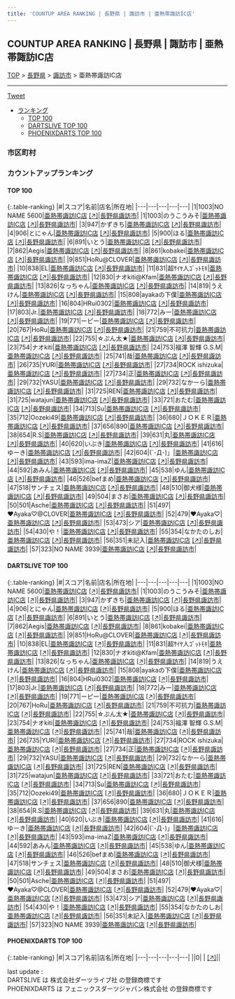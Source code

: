 ```yaml
---
title: 'COUNTUP AREA RANKING | 長野県 | 諏訪市 | 亜熱帯諏訪IC店'
---
```

## COUNTUP AREA RANKING | 長野県 | 諏訪市 | 亜熱帯諏訪IC店

[TOP](/darts/rank/) > [長野県](/darts/rank/長野県/) > [諏訪市](/darts/rank/長野県/諏訪市/) > 亜熱帯諏訪IC店

___

<a href="https://twitter.com/share?ref_src=twsrc%5Etfw" data-text="COUNTUP AREA RANKING | 長野県諏訪市亜熱帯諏訪IC店" class="twitter-share-button" data-hashtags="DARTSLIVE,PHOENIXDARTS,darts,ダーツ" data-show-count="false">Tweet</a>

* [ランキング](#カウントアップランキング)
    * [TOP 100](#top-100)
    * [DARTSLIVE TOP 100](#dartslive-top-100)
    * [PHOENIXDARTS TOP 100](#phoenixdarts-top-100)

### 市区町村

<ul>

</ul>

### カウントアップランキング

#### TOP 100



{:.table-ranking}
|#|スコア|名前|店名|所在地|
|---|---|---|---|---|
|1|1003|<span class="rank-name-dl">NO NAME 5600</span>|<a href="/darts/rank/shops/ece61d5206bd2301f454cb89828a1cfe.html">亜熱帯諏訪IC店</a> <a href="https://search.dartslive.com/jp/shop/ece61d5206bd2301f454cb89828a1cfe">[↗]</a>|<a href="/darts/rank/長野県/諏訪市">長野県諏訪市</a>|
|1|1003|<span class="rank-name-dl">のうこうみそ</span>|<a href="/darts/rank/shops/ece61d5206bd2301f454cb89828a1cfe.html">亜熱帯諏訪IC店</a> <a href="https://search.dartslive.com/jp/shop/ece61d5206bd2301f454cb89828a1cfe">[↗]</a>|<a href="/darts/rank/長野県/諏訪市">長野県諏訪市</a>|
|3|947|<span class="rank-name-dl">かずきち</span>|<a href="/darts/rank/shops/ece61d5206bd2301f454cb89828a1cfe.html">亜熱帯諏訪IC店</a> <a href="https://search.dartslive.com/jp/shop/ece61d5206bd2301f454cb89828a1cfe">[↗]</a>|<a href="/darts/rank/長野県/諏訪市">長野県諏訪市</a>|
|4|906|<span class="rank-name-dl">とにゃん</span>|<a href="/darts/rank/shops/ece61d5206bd2301f454cb89828a1cfe.html">亜熱帯諏訪IC店</a> <a href="https://search.dartslive.com/jp/shop/ece61d5206bd2301f454cb89828a1cfe">[↗]</a>|<a href="/darts/rank/長野県/諏訪市">長野県諏訪市</a>|
|5|900|<span class="rank-name-dl">ほる</span>|<a href="/darts/rank/shops/ece61d5206bd2301f454cb89828a1cfe.html">亜熱帯諏訪IC店</a> <a href="https://search.dartslive.com/jp/shop/ece61d5206bd2301f454cb89828a1cfe">[↗]</a>|<a href="/darts/rank/長野県/諏訪市">長野県諏訪市</a>|
|6|891|<span class="rank-name-dl">いとう</span>|<a href="/darts/rank/shops/ece61d5206bd2301f454cb89828a1cfe.html">亜熱帯諏訪IC店</a> <a href="https://search.dartslive.com/jp/shop/ece61d5206bd2301f454cb89828a1cfe">[↗]</a>|<a href="/darts/rank/長野県/諏訪市">長野県諏訪市</a>|
|7|862|<span class="rank-name-dl">Aegis</span>|<a href="/darts/rank/shops/ece61d5206bd2301f454cb89828a1cfe.html">亜熱帯諏訪IC店</a> <a href="https://search.dartslive.com/jp/shop/ece61d5206bd2301f454cb89828a1cfe">[↗]</a>|<a href="/darts/rank/長野県/諏訪市">長野県諏訪市</a>|
|8|861|<span class="rank-name-dl">kobakei</span>|<a href="/darts/rank/shops/ece61d5206bd2301f454cb89828a1cfe.html">亜熱帯諏訪IC店</a> <a href="https://search.dartslive.com/jp/shop/ece61d5206bd2301f454cb89828a1cfe">[↗]</a>|<a href="/darts/rank/長野県/諏訪市">長野県諏訪市</a>|
|9|851|<span class="rank-name-dl">HoRu@CLOVER</span>|<a href="/darts/rank/shops/ece61d5206bd2301f454cb89828a1cfe.html">亜熱帯諏訪IC店</a> <a href="https://search.dartslive.com/jp/shop/ece61d5206bd2301f454cb89828a1cfe">[↗]</a>|<a href="/darts/rank/長野県/諏訪市">長野県諏訪市</a>|
|10|838|<span class="rank-name-dl">EL</span>|<a href="/darts/rank/shops/ece61d5206bd2301f454cb89828a1cfe.html">亜熱帯諏訪IC店</a> <a href="https://search.dartslive.com/jp/shop/ece61d5206bd2301f454cb89828a1cfe">[↗]</a>|<a href="/darts/rank/長野県/諏訪市">長野県諏訪市</a>|
|11|831|<span class="rank-name-dl">超ｻｲﾔ人ｺﾞｯﾄﾓｷ</span>|<a href="/darts/rank/shops/ece61d5206bd2301f454cb89828a1cfe.html">亜熱帯諏訪IC店</a> <a href="https://search.dartslive.com/jp/shop/ece61d5206bd2301f454cb89828a1cfe">[↗]</a>|<a href="/darts/rank/長野県/諏訪市">長野県諏訪市</a>|
|12|830|<span class="rank-name-dl">ナオkiti@Kfam</span>|<a href="/darts/rank/shops/ece61d5206bd2301f454cb89828a1cfe.html">亜熱帯諏訪IC店</a> <a href="https://search.dartslive.com/jp/shop/ece61d5206bd2301f454cb89828a1cfe">[↗]</a>|<a href="/darts/rank/長野県/諏訪市">長野県諏訪市</a>|
|13|826|<span class="rank-name-dl">なっちゃん</span>|<a href="/darts/rank/shops/ece61d5206bd2301f454cb89828a1cfe.html">亜熱帯諏訪IC店</a> <a href="https://search.dartslive.com/jp/shop/ece61d5206bd2301f454cb89828a1cfe">[↗]</a>|<a href="/darts/rank/長野県/諏訪市">長野県諏訪市</a>|
|14|819|<span class="rank-name-dl">うえけん</span>|<a href="/darts/rank/shops/ece61d5206bd2301f454cb89828a1cfe.html">亜熱帯諏訪IC店</a> <a href="https://search.dartslive.com/jp/shop/ece61d5206bd2301f454cb89828a1cfe">[↗]</a>|<a href="/darts/rank/長野県/諏訪市">長野県諏訪市</a>|
|15|808|<span class="rank-name-dl">ayakaの下僕</span>|<a href="/darts/rank/shops/ece61d5206bd2301f454cb89828a1cfe.html">亜熱帯諏訪IC店</a> <a href="https://search.dartslive.com/jp/shop/ece61d5206bd2301f454cb89828a1cfe">[↗]</a>|<a href="/darts/rank/長野県/諏訪市">長野県諏訪市</a>|
|16|804|<span class="rank-name-dl">HRui0302</span>|<a href="/darts/rank/shops/ece61d5206bd2301f454cb89828a1cfe.html">亜熱帯諏訪IC店</a> <a href="https://search.dartslive.com/jp/shop/ece61d5206bd2301f454cb89828a1cfe">[↗]</a>|<a href="/darts/rank/長野県/諏訪市">長野県諏訪市</a>|
|17|803|<span class="rank-name-dl">Jr.</span>|<a href="/darts/rank/shops/ece61d5206bd2301f454cb89828a1cfe.html">亜熱帯諏訪IC店</a> <a href="https://search.dartslive.com/jp/shop/ece61d5206bd2301f454cb89828a1cfe">[↗]</a>|<a href="/darts/rank/長野県/諏訪市">長野県諏訪市</a>|
|18|772|<span class="rank-name-dl">みー</span>|<a href="/darts/rank/shops/ece61d5206bd2301f454cb89828a1cfe.html">亜熱帯諏訪IC店</a> <a href="https://search.dartslive.com/jp/shop/ece61d5206bd2301f454cb89828a1cfe">[↗]</a>|<a href="/darts/rank/長野県/諏訪市">長野県諏訪市</a>|
|19|771|<span class="rank-name-dl">ーピー</span>|<a href="/darts/rank/shops/ece61d5206bd2301f454cb89828a1cfe.html">亜熱帯諏訪IC店</a> <a href="https://search.dartslive.com/jp/shop/ece61d5206bd2301f454cb89828a1cfe">[↗]</a>|<a href="/darts/rank/長野県/諏訪市">長野県諏訪市</a>|
|20|767|<span class="rank-name-dl">HoRu</span>|<a href="/darts/rank/shops/ece61d5206bd2301f454cb89828a1cfe.html">亜熱帯諏訪IC店</a> <a href="https://search.dartslive.com/jp/shop/ece61d5206bd2301f454cb89828a1cfe">[↗]</a>|<a href="/darts/rank/長野県/諏訪市">長野県諏訪市</a>|
|21|759|<span class="rank-name-dl">不可抗力</span>|<a href="/darts/rank/shops/ece61d5206bd2301f454cb89828a1cfe.html">亜熱帯諏訪IC店</a> <a href="https://search.dartslive.com/jp/shop/ece61d5206bd2301f454cb89828a1cfe">[↗]</a>|<a href="/darts/rank/長野県/諏訪市">長野県諏訪市</a>|
|22|755|<span class="rank-name-dl">☆ぷん太★</span>|<a href="/darts/rank/shops/ece61d5206bd2301f454cb89828a1cfe.html">亜熱帯諏訪IC店</a> <a href="https://search.dartslive.com/jp/shop/ece61d5206bd2301f454cb89828a1cfe">[↗]</a>|<a href="/darts/rank/長野県/諏訪市">長野県諏訪市</a>|
|23|754|<span class="rank-name-dl">ナオkiti</span>|<a href="/darts/rank/shops/ece61d5206bd2301f454cb89828a1cfe.html">亜熱帯諏訪IC店</a> <a href="https://search.dartslive.com/jp/shop/ece61d5206bd2301f454cb89828a1cfe">[↗]</a>|<a href="/darts/rank/長野県/諏訪市">長野県諏訪市</a>|
|24|753|<span class="rank-name-dl">福澤 智輝 G.S.M</span>|<a href="/darts/rank/shops/ece61d5206bd2301f454cb89828a1cfe.html">亜熱帯諏訪IC店</a> <a href="https://search.dartslive.com/jp/shop/ece61d5206bd2301f454cb89828a1cfe">[↗]</a>|<a href="/darts/rank/長野県/諏訪市">長野県諏訪市</a>|
|25|741|<span class="rank-name-dl">哉</span>|<a href="/darts/rank/shops/ece61d5206bd2301f454cb89828a1cfe.html">亜熱帯諏訪IC店</a> <a href="https://search.dartslive.com/jp/shop/ece61d5206bd2301f454cb89828a1cfe">[↗]</a>|<a href="/darts/rank/長野県/諏訪市">長野県諏訪市</a>|
|26|735|<span class="rank-name-dl">YURI</span>|<a href="/darts/rank/shops/ece61d5206bd2301f454cb89828a1cfe.html">亜熱帯諏訪IC店</a> <a href="https://search.dartslive.com/jp/shop/ece61d5206bd2301f454cb89828a1cfe">[↗]</a>|<a href="/darts/rank/長野県/諏訪市">長野県諏訪市</a>|
|27|734|<span class="rank-name-dl">ROCK ishizuka</span>|<a href="/darts/rank/shops/ece61d5206bd2301f454cb89828a1cfe.html">亜熱帯諏訪IC店</a> <a href="https://search.dartslive.com/jp/shop/ece61d5206bd2301f454cb89828a1cfe">[↗]</a>|<a href="/darts/rank/長野県/諏訪市">長野県諏訪市</a>|
|27|734|<span class="rank-name-dl">正</span>|<a href="/darts/rank/shops/ece61d5206bd2301f454cb89828a1cfe.html">亜熱帯諏訪IC店</a> <a href="https://search.dartslive.com/jp/shop/ece61d5206bd2301f454cb89828a1cfe">[↗]</a>|<a href="/darts/rank/長野県/諏訪市">長野県諏訪市</a>|
|29|732|<span class="rank-name-dl">YASU</span>|<a href="/darts/rank/shops/ece61d5206bd2301f454cb89828a1cfe.html">亜熱帯諏訪IC店</a> <a href="https://search.dartslive.com/jp/shop/ece61d5206bd2301f454cb89828a1cfe">[↗]</a>|<a href="/darts/rank/長野県/諏訪市">長野県諏訪市</a>|
|29|732|<span class="rank-name-dl">なかーら</span>|<a href="/darts/rank/shops/ece61d5206bd2301f454cb89828a1cfe.html">亜熱帯諏訪IC店</a> <a href="https://search.dartslive.com/jp/shop/ece61d5206bd2301f454cb89828a1cfe">[↗]</a>|<a href="/darts/rank/長野県/諏訪市">長野県諏訪市</a>|
|31|725|<span class="rank-name-dl">REN</span>|<a href="/darts/rank/shops/ece61d5206bd2301f454cb89828a1cfe.html">亜熱帯諏訪IC店</a> <a href="https://search.dartslive.com/jp/shop/ece61d5206bd2301f454cb89828a1cfe">[↗]</a>|<a href="/darts/rank/長野県/諏訪市">長野県諏訪市</a>|
|31|725|<span class="rank-name-dl">watajun</span>|<a href="/darts/rank/shops/ece61d5206bd2301f454cb89828a1cfe.html">亜熱帯諏訪IC店</a> <a href="https://search.dartslive.com/jp/shop/ece61d5206bd2301f454cb89828a1cfe">[↗]</a>|<a href="/darts/rank/長野県/諏訪市">長野県諏訪市</a>|
|33|721|<span class="rank-name-dl">おたむ</span>|<a href="/darts/rank/shops/ece61d5206bd2301f454cb89828a1cfe.html">亜熱帯諏訪IC店</a> <a href="https://search.dartslive.com/jp/shop/ece61d5206bd2301f454cb89828a1cfe">[↗]</a>|<a href="/darts/rank/長野県/諏訪市">長野県諏訪市</a>|
|34|713|<span class="rank-name-dl">Su</span>|<a href="/darts/rank/shops/ece61d5206bd2301f454cb89828a1cfe.html">亜熱帯諏訪IC店</a> <a href="https://search.dartslive.com/jp/shop/ece61d5206bd2301f454cb89828a1cfe">[↗]</a>|<a href="/darts/rank/長野県/諏訪市">長野県諏訪市</a>|
|35|712|<span class="rank-name-dl">Oozeki49</span>|<a href="/darts/rank/shops/ece61d5206bd2301f454cb89828a1cfe.html">亜熱帯諏訪IC店</a> <a href="https://search.dartslive.com/jp/shop/ece61d5206bd2301f454cb89828a1cfe">[↗]</a>|<a href="/darts/rank/長野県/諏訪市">長野県諏訪市</a>|
|36|680|<span class="rank-name-dl">ＪＯＫＥＲ</span>|<a href="/darts/rank/shops/ece61d5206bd2301f454cb89828a1cfe.html">亜熱帯諏訪IC店</a> <a href="https://search.dartslive.com/jp/shop/ece61d5206bd2301f454cb89828a1cfe">[↗]</a>|<a href="/darts/rank/長野県/諏訪市">長野県諏訪市</a>|
|37|656|<span class="rank-name-dl">890</span>|<a href="/darts/rank/shops/ece61d5206bd2301f454cb89828a1cfe.html">亜熱帯諏訪IC店</a> <a href="https://search.dartslive.com/jp/shop/ece61d5206bd2301f454cb89828a1cfe">[↗]</a>|<a href="/darts/rank/長野県/諏訪市">長野県諏訪市</a>|
|38|654|<span class="rank-name-dl">R.S</span>|<a href="/darts/rank/shops/ece61d5206bd2301f454cb89828a1cfe.html">亜熱帯諏訪IC店</a> <a href="https://search.dartslive.com/jp/shop/ece61d5206bd2301f454cb89828a1cfe">[↗]</a>|<a href="/darts/rank/長野県/諏訪市">長野県諏訪市</a>|
|39|631|<span class="rank-name-dl">丸</span>|<a href="/darts/rank/shops/ece61d5206bd2301f454cb89828a1cfe.html">亜熱帯諏訪IC店</a> <a href="https://search.dartslive.com/jp/shop/ece61d5206bd2301f454cb89828a1cfe">[↗]</a>|<a href="/darts/rank/長野県/諏訪市">長野県諏訪市</a>|
|40|620|<span class="rank-name-dl">いぶき</span>|<a href="/darts/rank/shops/ece61d5206bd2301f454cb89828a1cfe.html">亜熱帯諏訪IC店</a> <a href="https://search.dartslive.com/jp/shop/ece61d5206bd2301f454cb89828a1cfe">[↗]</a>|<a href="/darts/rank/長野県/諏訪市">長野県諏訪市</a>|
|41|616|<span class="rank-name-dl">ゆーき</span>|<a href="/darts/rank/shops/ece61d5206bd2301f454cb89828a1cfe.html">亜熱帯諏訪IC店</a> <a href="https://search.dartslive.com/jp/shop/ece61d5206bd2301f454cb89828a1cfe">[↗]</a>|<a href="/darts/rank/長野県/諏訪市">長野県諏訪市</a>|
|42|604|<span class="rank-name-dl">(´･Д･)」</span>|<a href="/darts/rank/shops/ece61d5206bd2301f454cb89828a1cfe.html">亜熱帯諏訪IC店</a> <a href="https://search.dartslive.com/jp/shop/ece61d5206bd2301f454cb89828a1cfe">[↗]</a>|<a href="/darts/rank/長野県/諏訪市">長野県諏訪市</a>|
|43|593|<span class="rank-name-dl">ima-imaZ</span>|<a href="/darts/rank/shops/ece61d5206bd2301f454cb89828a1cfe.html">亜熱帯諏訪IC店</a> <a href="https://search.dartslive.com/jp/shop/ece61d5206bd2301f454cb89828a1cfe">[↗]</a>|<a href="/darts/rank/長野県/諏訪市">長野県諏訪市</a>|
|44|592|<span class="rank-name-dl">あみん</span>|<a href="/darts/rank/shops/ece61d5206bd2301f454cb89828a1cfe.html">亜熱帯諏訪IC店</a> <a href="https://search.dartslive.com/jp/shop/ece61d5206bd2301f454cb89828a1cfe">[↗]</a>|<a href="/darts/rank/長野県/諏訪市">長野県諏訪市</a>|
|45|538|<span class="rank-name-dl">ゆん</span>|<a href="/darts/rank/shops/ece61d5206bd2301f454cb89828a1cfe.html">亜熱帯諏訪IC店</a> <a href="https://search.dartslive.com/jp/shop/ece61d5206bd2301f454cb89828a1cfe">[↗]</a>|<a href="/darts/rank/長野県/諏訪市">長野県諏訪市</a>|
|46|526|<span class="rank-name-dl">befまめ</span>|<a href="/darts/rank/shops/ece61d5206bd2301f454cb89828a1cfe.html">亜熱帯諏訪IC店</a> <a href="https://search.dartslive.com/jp/shop/ece61d5206bd2301f454cb89828a1cfe">[↗]</a>|<a href="/darts/rank/長野県/諏訪市">長野県諏訪市</a>|
|47|518|<span class="rank-name-dl">サンチェス</span>|<a href="/darts/rank/shops/ece61d5206bd2301f454cb89828a1cfe.html">亜熱帯諏訪IC店</a> <a href="https://search.dartslive.com/jp/shop/ece61d5206bd2301f454cb89828a1cfe">[↗]</a>|<a href="/darts/rank/長野県/諏訪市">長野県諏訪市</a>|
|48|510|<span class="rank-name-dl">御犬様</span>|<a href="/darts/rank/shops/ece61d5206bd2301f454cb89828a1cfe.html">亜熱帯諏訪IC店</a> <a href="https://search.dartslive.com/jp/shop/ece61d5206bd2301f454cb89828a1cfe">[↗]</a>|<a href="/darts/rank/長野県/諏訪市">長野県諏訪市</a>|
|49|504|<span class="rank-name-dl">まさお</span>|<a href="/darts/rank/shops/ece61d5206bd2301f454cb89828a1cfe.html">亜熱帯諏訪IC店</a> <a href="https://search.dartslive.com/jp/shop/ece61d5206bd2301f454cb89828a1cfe">[↗]</a>|<a href="/darts/rank/長野県/諏訪市">長野県諏訪市</a>|
|50|501|<span class="rank-name-dl">Asche</span>|<a href="/darts/rank/shops/ece61d5206bd2301f454cb89828a1cfe.html">亜熱帯諏訪IC店</a> <a href="https://search.dartslive.com/jp/shop/ece61d5206bd2301f454cb89828a1cfe">[↗]</a>|<a href="/darts/rank/長野県/諏訪市">長野県諏訪市</a>|
|51|497|<span class="rank-name-dl">♥Ayaka♡@CLOVER</span>|<a href="/darts/rank/shops/ece61d5206bd2301f454cb89828a1cfe.html">亜熱帯諏訪IC店</a> <a href="https://search.dartslive.com/jp/shop/ece61d5206bd2301f454cb89828a1cfe">[↗]</a>|<a href="/darts/rank/長野県/諏訪市">長野県諏訪市</a>|
|52|479|<span class="rank-name-dl">♥Ayaka♡</span>|<a href="/darts/rank/shops/ece61d5206bd2301f454cb89828a1cfe.html">亜熱帯諏訪IC店</a> <a href="https://search.dartslive.com/jp/shop/ece61d5206bd2301f454cb89828a1cfe">[↗]</a>|<a href="/darts/rank/長野県/諏訪市">長野県諏訪市</a>|
|53|473|<span class="rank-name-dl">シア</span>|<a href="/darts/rank/shops/ece61d5206bd2301f454cb89828a1cfe.html">亜熱帯諏訪IC店</a> <a href="https://search.dartslive.com/jp/shop/ece61d5206bd2301f454cb89828a1cfe">[↗]</a>|<a href="/darts/rank/長野県/諏訪市">長野県諏訪市</a>|
|54|430|<span class="rank-name-dl">や！</span>|<a href="/darts/rank/shops/ece61d5206bd2301f454cb89828a1cfe.html">亜熱帯諏訪IC店</a> <a href="https://search.dartslive.com/jp/shop/ece61d5206bd2301f454cb89828a1cfe">[↗]</a>|<a href="/darts/rank/長野県/諏訪市">長野県諏訪市</a>|
|55|354|<span class="rank-name-dl">なかたのしお</span>|<a href="/darts/rank/shops/ece61d5206bd2301f454cb89828a1cfe.html">亜熱帯諏訪IC店</a> <a href="https://search.dartslive.com/jp/shop/ece61d5206bd2301f454cb89828a1cfe">[↗]</a>|<a href="/darts/rank/長野県/諏訪市">長野県諏訪市</a>|
|56|351|<span class="rank-name-dl">未記入</span>|<a href="/darts/rank/shops/ece61d5206bd2301f454cb89828a1cfe.html">亜熱帯諏訪IC店</a> <a href="https://search.dartslive.com/jp/shop/ece61d5206bd2301f454cb89828a1cfe">[↗]</a>|<a href="/darts/rank/長野県/諏訪市">長野県諏訪市</a>|
|57|323|<span class="rank-name-dl">NO NAME 3939</span>|<a href="/darts/rank/shops/ece61d5206bd2301f454cb89828a1cfe.html">亜熱帯諏訪IC店</a> <a href="https://search.dartslive.com/jp/shop/ece61d5206bd2301f454cb89828a1cfe">[↗]</a>|<a href="/darts/rank/長野県/諏訪市">長野県諏訪市</a>|


#### DARTSLIVE TOP 100



{:.table-ranking}
|#|スコア|名前|店名|所在地|
|---|---|---|---|---|
|1|1003|<span class="rank-name-dl">NO NAME 5600</span>|<a href="/darts/rank/shops/ece61d5206bd2301f454cb89828a1cfe.html">亜熱帯諏訪IC店</a> <a href="https://search.dartslive.com/jp/shop/ece61d5206bd2301f454cb89828a1cfe">[↗]</a>|<a href="/darts/rank/長野県/諏訪市">長野県諏訪市</a>|
|1|1003|<span class="rank-name-dl">のうこうみそ</span>|<a href="/darts/rank/shops/ece61d5206bd2301f454cb89828a1cfe.html">亜熱帯諏訪IC店</a> <a href="https://search.dartslive.com/jp/shop/ece61d5206bd2301f454cb89828a1cfe">[↗]</a>|<a href="/darts/rank/長野県/諏訪市">長野県諏訪市</a>|
|3|947|<span class="rank-name-dl">かずきち</span>|<a href="/darts/rank/shops/ece61d5206bd2301f454cb89828a1cfe.html">亜熱帯諏訪IC店</a> <a href="https://search.dartslive.com/jp/shop/ece61d5206bd2301f454cb89828a1cfe">[↗]</a>|<a href="/darts/rank/長野県/諏訪市">長野県諏訪市</a>|
|4|906|<span class="rank-name-dl">とにゃん</span>|<a href="/darts/rank/shops/ece61d5206bd2301f454cb89828a1cfe.html">亜熱帯諏訪IC店</a> <a href="https://search.dartslive.com/jp/shop/ece61d5206bd2301f454cb89828a1cfe">[↗]</a>|<a href="/darts/rank/長野県/諏訪市">長野県諏訪市</a>|
|5|900|<span class="rank-name-dl">ほる</span>|<a href="/darts/rank/shops/ece61d5206bd2301f454cb89828a1cfe.html">亜熱帯諏訪IC店</a> <a href="https://search.dartslive.com/jp/shop/ece61d5206bd2301f454cb89828a1cfe">[↗]</a>|<a href="/darts/rank/長野県/諏訪市">長野県諏訪市</a>|
|6|891|<span class="rank-name-dl">いとう</span>|<a href="/darts/rank/shops/ece61d5206bd2301f454cb89828a1cfe.html">亜熱帯諏訪IC店</a> <a href="https://search.dartslive.com/jp/shop/ece61d5206bd2301f454cb89828a1cfe">[↗]</a>|<a href="/darts/rank/長野県/諏訪市">長野県諏訪市</a>|
|7|862|<span class="rank-name-dl">Aegis</span>|<a href="/darts/rank/shops/ece61d5206bd2301f454cb89828a1cfe.html">亜熱帯諏訪IC店</a> <a href="https://search.dartslive.com/jp/shop/ece61d5206bd2301f454cb89828a1cfe">[↗]</a>|<a href="/darts/rank/長野県/諏訪市">長野県諏訪市</a>|
|8|861|<span class="rank-name-dl">kobakei</span>|<a href="/darts/rank/shops/ece61d5206bd2301f454cb89828a1cfe.html">亜熱帯諏訪IC店</a> <a href="https://search.dartslive.com/jp/shop/ece61d5206bd2301f454cb89828a1cfe">[↗]</a>|<a href="/darts/rank/長野県/諏訪市">長野県諏訪市</a>|
|9|851|<span class="rank-name-dl">HoRu@CLOVER</span>|<a href="/darts/rank/shops/ece61d5206bd2301f454cb89828a1cfe.html">亜熱帯諏訪IC店</a> <a href="https://search.dartslive.com/jp/shop/ece61d5206bd2301f454cb89828a1cfe">[↗]</a>|<a href="/darts/rank/長野県/諏訪市">長野県諏訪市</a>|
|10|838|<span class="rank-name-dl">EL</span>|<a href="/darts/rank/shops/ece61d5206bd2301f454cb89828a1cfe.html">亜熱帯諏訪IC店</a> <a href="https://search.dartslive.com/jp/shop/ece61d5206bd2301f454cb89828a1cfe">[↗]</a>|<a href="/darts/rank/長野県/諏訪市">長野県諏訪市</a>|
|11|831|<span class="rank-name-dl">超ｻｲﾔ人ｺﾞｯﾄﾓｷ</span>|<a href="/darts/rank/shops/ece61d5206bd2301f454cb89828a1cfe.html">亜熱帯諏訪IC店</a> <a href="https://search.dartslive.com/jp/shop/ece61d5206bd2301f454cb89828a1cfe">[↗]</a>|<a href="/darts/rank/長野県/諏訪市">長野県諏訪市</a>|
|12|830|<span class="rank-name-dl">ナオkiti@Kfam</span>|<a href="/darts/rank/shops/ece61d5206bd2301f454cb89828a1cfe.html">亜熱帯諏訪IC店</a> <a href="https://search.dartslive.com/jp/shop/ece61d5206bd2301f454cb89828a1cfe">[↗]</a>|<a href="/darts/rank/長野県/諏訪市">長野県諏訪市</a>|
|13|826|<span class="rank-name-dl">なっちゃん</span>|<a href="/darts/rank/shops/ece61d5206bd2301f454cb89828a1cfe.html">亜熱帯諏訪IC店</a> <a href="https://search.dartslive.com/jp/shop/ece61d5206bd2301f454cb89828a1cfe">[↗]</a>|<a href="/darts/rank/長野県/諏訪市">長野県諏訪市</a>|
|14|819|<span class="rank-name-dl">うえけん</span>|<a href="/darts/rank/shops/ece61d5206bd2301f454cb89828a1cfe.html">亜熱帯諏訪IC店</a> <a href="https://search.dartslive.com/jp/shop/ece61d5206bd2301f454cb89828a1cfe">[↗]</a>|<a href="/darts/rank/長野県/諏訪市">長野県諏訪市</a>|
|15|808|<span class="rank-name-dl">ayakaの下僕</span>|<a href="/darts/rank/shops/ece61d5206bd2301f454cb89828a1cfe.html">亜熱帯諏訪IC店</a> <a href="https://search.dartslive.com/jp/shop/ece61d5206bd2301f454cb89828a1cfe">[↗]</a>|<a href="/darts/rank/長野県/諏訪市">長野県諏訪市</a>|
|16|804|<span class="rank-name-dl">HRui0302</span>|<a href="/darts/rank/shops/ece61d5206bd2301f454cb89828a1cfe.html">亜熱帯諏訪IC店</a> <a href="https://search.dartslive.com/jp/shop/ece61d5206bd2301f454cb89828a1cfe">[↗]</a>|<a href="/darts/rank/長野県/諏訪市">長野県諏訪市</a>|
|17|803|<span class="rank-name-dl">Jr.</span>|<a href="/darts/rank/shops/ece61d5206bd2301f454cb89828a1cfe.html">亜熱帯諏訪IC店</a> <a href="https://search.dartslive.com/jp/shop/ece61d5206bd2301f454cb89828a1cfe">[↗]</a>|<a href="/darts/rank/長野県/諏訪市">長野県諏訪市</a>|
|18|772|<span class="rank-name-dl">みー</span>|<a href="/darts/rank/shops/ece61d5206bd2301f454cb89828a1cfe.html">亜熱帯諏訪IC店</a> <a href="https://search.dartslive.com/jp/shop/ece61d5206bd2301f454cb89828a1cfe">[↗]</a>|<a href="/darts/rank/長野県/諏訪市">長野県諏訪市</a>|
|19|771|<span class="rank-name-dl">ーピー</span>|<a href="/darts/rank/shops/ece61d5206bd2301f454cb89828a1cfe.html">亜熱帯諏訪IC店</a> <a href="https://search.dartslive.com/jp/shop/ece61d5206bd2301f454cb89828a1cfe">[↗]</a>|<a href="/darts/rank/長野県/諏訪市">長野県諏訪市</a>|
|20|767|<span class="rank-name-dl">HoRu</span>|<a href="/darts/rank/shops/ece61d5206bd2301f454cb89828a1cfe.html">亜熱帯諏訪IC店</a> <a href="https://search.dartslive.com/jp/shop/ece61d5206bd2301f454cb89828a1cfe">[↗]</a>|<a href="/darts/rank/長野県/諏訪市">長野県諏訪市</a>|
|21|759|<span class="rank-name-dl">不可抗力</span>|<a href="/darts/rank/shops/ece61d5206bd2301f454cb89828a1cfe.html">亜熱帯諏訪IC店</a> <a href="https://search.dartslive.com/jp/shop/ece61d5206bd2301f454cb89828a1cfe">[↗]</a>|<a href="/darts/rank/長野県/諏訪市">長野県諏訪市</a>|
|22|755|<span class="rank-name-dl">☆ぷん太★</span>|<a href="/darts/rank/shops/ece61d5206bd2301f454cb89828a1cfe.html">亜熱帯諏訪IC店</a> <a href="https://search.dartslive.com/jp/shop/ece61d5206bd2301f454cb89828a1cfe">[↗]</a>|<a href="/darts/rank/長野県/諏訪市">長野県諏訪市</a>|
|23|754|<span class="rank-name-dl">ナオkiti</span>|<a href="/darts/rank/shops/ece61d5206bd2301f454cb89828a1cfe.html">亜熱帯諏訪IC店</a> <a href="https://search.dartslive.com/jp/shop/ece61d5206bd2301f454cb89828a1cfe">[↗]</a>|<a href="/darts/rank/長野県/諏訪市">長野県諏訪市</a>|
|24|753|<span class="rank-name-dl">福澤 智輝 G.S.M</span>|<a href="/darts/rank/shops/ece61d5206bd2301f454cb89828a1cfe.html">亜熱帯諏訪IC店</a> <a href="https://search.dartslive.com/jp/shop/ece61d5206bd2301f454cb89828a1cfe">[↗]</a>|<a href="/darts/rank/長野県/諏訪市">長野県諏訪市</a>|
|25|741|<span class="rank-name-dl">哉</span>|<a href="/darts/rank/shops/ece61d5206bd2301f454cb89828a1cfe.html">亜熱帯諏訪IC店</a> <a href="https://search.dartslive.com/jp/shop/ece61d5206bd2301f454cb89828a1cfe">[↗]</a>|<a href="/darts/rank/長野県/諏訪市">長野県諏訪市</a>|
|26|735|<span class="rank-name-dl">YURI</span>|<a href="/darts/rank/shops/ece61d5206bd2301f454cb89828a1cfe.html">亜熱帯諏訪IC店</a> <a href="https://search.dartslive.com/jp/shop/ece61d5206bd2301f454cb89828a1cfe">[↗]</a>|<a href="/darts/rank/長野県/諏訪市">長野県諏訪市</a>|
|27|734|<span class="rank-name-dl">ROCK ishizuka</span>|<a href="/darts/rank/shops/ece61d5206bd2301f454cb89828a1cfe.html">亜熱帯諏訪IC店</a> <a href="https://search.dartslive.com/jp/shop/ece61d5206bd2301f454cb89828a1cfe">[↗]</a>|<a href="/darts/rank/長野県/諏訪市">長野県諏訪市</a>|
|27|734|<span class="rank-name-dl">正</span>|<a href="/darts/rank/shops/ece61d5206bd2301f454cb89828a1cfe.html">亜熱帯諏訪IC店</a> <a href="https://search.dartslive.com/jp/shop/ece61d5206bd2301f454cb89828a1cfe">[↗]</a>|<a href="/darts/rank/長野県/諏訪市">長野県諏訪市</a>|
|29|732|<span class="rank-name-dl">YASU</span>|<a href="/darts/rank/shops/ece61d5206bd2301f454cb89828a1cfe.html">亜熱帯諏訪IC店</a> <a href="https://search.dartslive.com/jp/shop/ece61d5206bd2301f454cb89828a1cfe">[↗]</a>|<a href="/darts/rank/長野県/諏訪市">長野県諏訪市</a>|
|29|732|<span class="rank-name-dl">なかーら</span>|<a href="/darts/rank/shops/ece61d5206bd2301f454cb89828a1cfe.html">亜熱帯諏訪IC店</a> <a href="https://search.dartslive.com/jp/shop/ece61d5206bd2301f454cb89828a1cfe">[↗]</a>|<a href="/darts/rank/長野県/諏訪市">長野県諏訪市</a>|
|31|725|<span class="rank-name-dl">REN</span>|<a href="/darts/rank/shops/ece61d5206bd2301f454cb89828a1cfe.html">亜熱帯諏訪IC店</a> <a href="https://search.dartslive.com/jp/shop/ece61d5206bd2301f454cb89828a1cfe">[↗]</a>|<a href="/darts/rank/長野県/諏訪市">長野県諏訪市</a>|
|31|725|<span class="rank-name-dl">watajun</span>|<a href="/darts/rank/shops/ece61d5206bd2301f454cb89828a1cfe.html">亜熱帯諏訪IC店</a> <a href="https://search.dartslive.com/jp/shop/ece61d5206bd2301f454cb89828a1cfe">[↗]</a>|<a href="/darts/rank/長野県/諏訪市">長野県諏訪市</a>|
|33|721|<span class="rank-name-dl">おたむ</span>|<a href="/darts/rank/shops/ece61d5206bd2301f454cb89828a1cfe.html">亜熱帯諏訪IC店</a> <a href="https://search.dartslive.com/jp/shop/ece61d5206bd2301f454cb89828a1cfe">[↗]</a>|<a href="/darts/rank/長野県/諏訪市">長野県諏訪市</a>|
|34|713|<span class="rank-name-dl">Su</span>|<a href="/darts/rank/shops/ece61d5206bd2301f454cb89828a1cfe.html">亜熱帯諏訪IC店</a> <a href="https://search.dartslive.com/jp/shop/ece61d5206bd2301f454cb89828a1cfe">[↗]</a>|<a href="/darts/rank/長野県/諏訪市">長野県諏訪市</a>|
|35|712|<span class="rank-name-dl">Oozeki49</span>|<a href="/darts/rank/shops/ece61d5206bd2301f454cb89828a1cfe.html">亜熱帯諏訪IC店</a> <a href="https://search.dartslive.com/jp/shop/ece61d5206bd2301f454cb89828a1cfe">[↗]</a>|<a href="/darts/rank/長野県/諏訪市">長野県諏訪市</a>|
|36|680|<span class="rank-name-dl">ＪＯＫＥＲ</span>|<a href="/darts/rank/shops/ece61d5206bd2301f454cb89828a1cfe.html">亜熱帯諏訪IC店</a> <a href="https://search.dartslive.com/jp/shop/ece61d5206bd2301f454cb89828a1cfe">[↗]</a>|<a href="/darts/rank/長野県/諏訪市">長野県諏訪市</a>|
|37|656|<span class="rank-name-dl">890</span>|<a href="/darts/rank/shops/ece61d5206bd2301f454cb89828a1cfe.html">亜熱帯諏訪IC店</a> <a href="https://search.dartslive.com/jp/shop/ece61d5206bd2301f454cb89828a1cfe">[↗]</a>|<a href="/darts/rank/長野県/諏訪市">長野県諏訪市</a>|
|38|654|<span class="rank-name-dl">R.S</span>|<a href="/darts/rank/shops/ece61d5206bd2301f454cb89828a1cfe.html">亜熱帯諏訪IC店</a> <a href="https://search.dartslive.com/jp/shop/ece61d5206bd2301f454cb89828a1cfe">[↗]</a>|<a href="/darts/rank/長野県/諏訪市">長野県諏訪市</a>|
|39|631|<span class="rank-name-dl">丸</span>|<a href="/darts/rank/shops/ece61d5206bd2301f454cb89828a1cfe.html">亜熱帯諏訪IC店</a> <a href="https://search.dartslive.com/jp/shop/ece61d5206bd2301f454cb89828a1cfe">[↗]</a>|<a href="/darts/rank/長野県/諏訪市">長野県諏訪市</a>|
|40|620|<span class="rank-name-dl">いぶき</span>|<a href="/darts/rank/shops/ece61d5206bd2301f454cb89828a1cfe.html">亜熱帯諏訪IC店</a> <a href="https://search.dartslive.com/jp/shop/ece61d5206bd2301f454cb89828a1cfe">[↗]</a>|<a href="/darts/rank/長野県/諏訪市">長野県諏訪市</a>|
|41|616|<span class="rank-name-dl">ゆーき</span>|<a href="/darts/rank/shops/ece61d5206bd2301f454cb89828a1cfe.html">亜熱帯諏訪IC店</a> <a href="https://search.dartslive.com/jp/shop/ece61d5206bd2301f454cb89828a1cfe">[↗]</a>|<a href="/darts/rank/長野県/諏訪市">長野県諏訪市</a>|
|42|604|<span class="rank-name-dl">(´･Д･)」</span>|<a href="/darts/rank/shops/ece61d5206bd2301f454cb89828a1cfe.html">亜熱帯諏訪IC店</a> <a href="https://search.dartslive.com/jp/shop/ece61d5206bd2301f454cb89828a1cfe">[↗]</a>|<a href="/darts/rank/長野県/諏訪市">長野県諏訪市</a>|
|43|593|<span class="rank-name-dl">ima-imaZ</span>|<a href="/darts/rank/shops/ece61d5206bd2301f454cb89828a1cfe.html">亜熱帯諏訪IC店</a> <a href="https://search.dartslive.com/jp/shop/ece61d5206bd2301f454cb89828a1cfe">[↗]</a>|<a href="/darts/rank/長野県/諏訪市">長野県諏訪市</a>|
|44|592|<span class="rank-name-dl">あみん</span>|<a href="/darts/rank/shops/ece61d5206bd2301f454cb89828a1cfe.html">亜熱帯諏訪IC店</a> <a href="https://search.dartslive.com/jp/shop/ece61d5206bd2301f454cb89828a1cfe">[↗]</a>|<a href="/darts/rank/長野県/諏訪市">長野県諏訪市</a>|
|45|538|<span class="rank-name-dl">ゆん</span>|<a href="/darts/rank/shops/ece61d5206bd2301f454cb89828a1cfe.html">亜熱帯諏訪IC店</a> <a href="https://search.dartslive.com/jp/shop/ece61d5206bd2301f454cb89828a1cfe">[↗]</a>|<a href="/darts/rank/長野県/諏訪市">長野県諏訪市</a>|
|46|526|<span class="rank-name-dl">befまめ</span>|<a href="/darts/rank/shops/ece61d5206bd2301f454cb89828a1cfe.html">亜熱帯諏訪IC店</a> <a href="https://search.dartslive.com/jp/shop/ece61d5206bd2301f454cb89828a1cfe">[↗]</a>|<a href="/darts/rank/長野県/諏訪市">長野県諏訪市</a>|
|47|518|<span class="rank-name-dl">サンチェス</span>|<a href="/darts/rank/shops/ece61d5206bd2301f454cb89828a1cfe.html">亜熱帯諏訪IC店</a> <a href="https://search.dartslive.com/jp/shop/ece61d5206bd2301f454cb89828a1cfe">[↗]</a>|<a href="/darts/rank/長野県/諏訪市">長野県諏訪市</a>|
|48|510|<span class="rank-name-dl">御犬様</span>|<a href="/darts/rank/shops/ece61d5206bd2301f454cb89828a1cfe.html">亜熱帯諏訪IC店</a> <a href="https://search.dartslive.com/jp/shop/ece61d5206bd2301f454cb89828a1cfe">[↗]</a>|<a href="/darts/rank/長野県/諏訪市">長野県諏訪市</a>|
|49|504|<span class="rank-name-dl">まさお</span>|<a href="/darts/rank/shops/ece61d5206bd2301f454cb89828a1cfe.html">亜熱帯諏訪IC店</a> <a href="https://search.dartslive.com/jp/shop/ece61d5206bd2301f454cb89828a1cfe">[↗]</a>|<a href="/darts/rank/長野県/諏訪市">長野県諏訪市</a>|
|50|501|<span class="rank-name-dl">Asche</span>|<a href="/darts/rank/shops/ece61d5206bd2301f454cb89828a1cfe.html">亜熱帯諏訪IC店</a> <a href="https://search.dartslive.com/jp/shop/ece61d5206bd2301f454cb89828a1cfe">[↗]</a>|<a href="/darts/rank/長野県/諏訪市">長野県諏訪市</a>|
|51|497|<span class="rank-name-dl">♥Ayaka♡@CLOVER</span>|<a href="/darts/rank/shops/ece61d5206bd2301f454cb89828a1cfe.html">亜熱帯諏訪IC店</a> <a href="https://search.dartslive.com/jp/shop/ece61d5206bd2301f454cb89828a1cfe">[↗]</a>|<a href="/darts/rank/長野県/諏訪市">長野県諏訪市</a>|
|52|479|<span class="rank-name-dl">♥Ayaka♡</span>|<a href="/darts/rank/shops/ece61d5206bd2301f454cb89828a1cfe.html">亜熱帯諏訪IC店</a> <a href="https://search.dartslive.com/jp/shop/ece61d5206bd2301f454cb89828a1cfe">[↗]</a>|<a href="/darts/rank/長野県/諏訪市">長野県諏訪市</a>|
|53|473|<span class="rank-name-dl">シア</span>|<a href="/darts/rank/shops/ece61d5206bd2301f454cb89828a1cfe.html">亜熱帯諏訪IC店</a> <a href="https://search.dartslive.com/jp/shop/ece61d5206bd2301f454cb89828a1cfe">[↗]</a>|<a href="/darts/rank/長野県/諏訪市">長野県諏訪市</a>|
|54|430|<span class="rank-name-dl">や！</span>|<a href="/darts/rank/shops/ece61d5206bd2301f454cb89828a1cfe.html">亜熱帯諏訪IC店</a> <a href="https://search.dartslive.com/jp/shop/ece61d5206bd2301f454cb89828a1cfe">[↗]</a>|<a href="/darts/rank/長野県/諏訪市">長野県諏訪市</a>|
|55|354|<span class="rank-name-dl">なかたのしお</span>|<a href="/darts/rank/shops/ece61d5206bd2301f454cb89828a1cfe.html">亜熱帯諏訪IC店</a> <a href="https://search.dartslive.com/jp/shop/ece61d5206bd2301f454cb89828a1cfe">[↗]</a>|<a href="/darts/rank/長野県/諏訪市">長野県諏訪市</a>|
|56|351|<span class="rank-name-dl">未記入</span>|<a href="/darts/rank/shops/ece61d5206bd2301f454cb89828a1cfe.html">亜熱帯諏訪IC店</a> <a href="https://search.dartslive.com/jp/shop/ece61d5206bd2301f454cb89828a1cfe">[↗]</a>|<a href="/darts/rank/長野県/諏訪市">長野県諏訪市</a>|
|57|323|<span class="rank-name-dl">NO NAME 3939</span>|<a href="/darts/rank/shops/ece61d5206bd2301f454cb89828a1cfe.html">亜熱帯諏訪IC店</a> <a href="https://search.dartslive.com/jp/shop/ece61d5206bd2301f454cb89828a1cfe">[↗]</a>|<a href="/darts/rank/長野県/諏訪市">長野県諏訪市</a>|


#### PHOENIXDARTS TOP 100



{:.table-ranking}
|#|スコア|名前|店名|所在地|
|---|---|---|---|---|
||0|<span class="rank-name-dl"> </span>|<a href="/darts/rank/shops/.html"></a> <a href="">[↗]</a>|<a href="/darts/rank//"></a>|


<div class="footer border-top border-gray-light mt-5 pt-3 text-right text-gray">
    last update : <span style="font-weight: italic" id="foot_last_modified"></span><br />
    DARTSLIVE は 株式会社ダーツライブ社 の登録商標です<br />
    PHOENIXDARTS は フェニックスダーツジャパン株式会社 の登録商標です<br />
</div>

<script src="https://cdnjs.cloudflare.com/ajax/libs/jquery.tablesorter/2.31.3/js/jquery.tablesorter.min.js" integrity="sha512-qzgd5cYSZcosqpzpn7zF2ZId8f/8CHmFKZ8j7mU4OUXTNRd5g+ZHBPsgKEwoqxCtdQvExE5LprwwPAgoicguNg==" crossorigin="anonymous" referrerpolicy="no-referrer"></script>
<link rel="stylesheet" href="https://cdnjs.cloudflare.com/ajax/libs/jquery.tablesorter/2.31.3/css/theme.default.min.css" integrity="sha512-wghhOJkjQX0Lh3NSWvNKeZ0ZpNn+SPVXX1Qyc9OCaogADktxrBiBdKGDoqVUOyhStvMBmJQ8ZdMHiR3wuEq8+w==" crossorigin="anonymous" referrerpolicy="no-referrer" />
<script>
$(function() {
    $(".table-ranking").tablesorter({sortList:[[0, 0]]});
    $("#foot_last_modified").text(formatDate(new Date(document.lastModified), 'yyyy-MM-dd HH:mm:ss'));
});
</script>

<script async src="https://platform.twitter.com/widgets.js" charset="utf-8"></script>